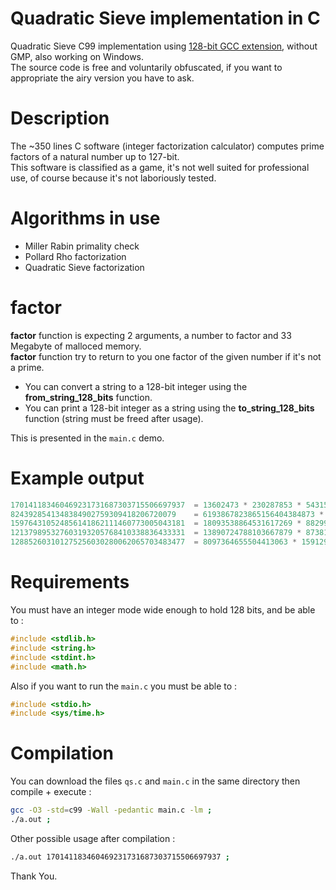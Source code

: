 # Quadratic Sieve implementation in C
Quadratic Sieve C99 implementation using [128-bit GCC extension](https://gcc.gnu.org/onlinedocs/gcc-4.8.1/gcc/_005f_005fint128.html), without GMP, also working on Windows.\
The source code is free and voluntarily obfuscated, if you want to appropriate the airy version you have to ask.

# Description
The ~350 lines C software (integer factorization calculator) computes prime factors of a natural number up to 127-bit.\
This software is classified as a game, it's not well suited for professional use, of course because it's not laboriously tested.

# Algorithms in use
- Miller Rabin primality check
- Pollard Rho factorization
- Quadratic Sieve factorization

# factor

**factor** function is expecting 2 arguments, a number to factor and 33 Megabyte of malloced memory.\
**factor** function try to return to you one factor of the given number if it's not a prime.
- You can convert a string to a 128-bit integer using the **from_string_128_bits** function.
- You can print a 128-bit integer as a string using the **to_string_128_bits** function (string must be freed after usage).

This is presented in the `main.c` demo.

# Example output
```c
170141183460469231731687303715506697937  = 13602473 * 230287853 * 54315095311400476747373    took 0.1s
8243928541348384902759309418206720079    = 6193867823865156404384873 * 1330982316023         took 34.3s
159764310524856141862111460773005043181  = 18093538864531617269 * 8829909489847713049        took 30.4s
121379895327603193205768410338836433331  = 13890724788103667879 * 8738197407204819989        took 103.0s
128852603101275256030280062065703483477  = 8097364655504413063 * 15912906060576640579        took 182.4s
```
# Requirements
You must have an integer mode wide enough to hold 128 bits, and be able to : 
```c
#include <stdlib.h>
#include <string.h>
#include <stdint.h>
#include <math.h>
```
Also if you want to run the `main.c` you must be able to :
```c
#include <stdio.h>
#include <sys/time.h>
```
# Compilation
You can download the files `qs.c` and `main.c` in the same directory then compile + execute :
```sh
gcc -O3 -std=c99 -Wall -pedantic main.c -lm ;
./a.out ;
```
Other possible usage after compilation :
```sh
./a.out 170141183460469231731687303715506697937 ;
```
Thank You.
